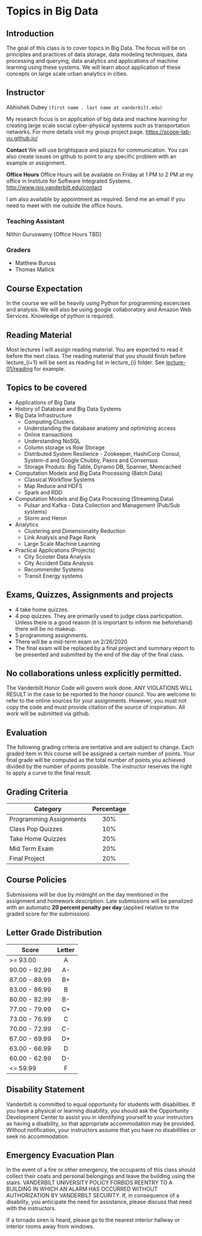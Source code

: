 # Topics in Big Data


## Introduction

The goal of this class is to cover topics in Big Data. The focus will be on principles and practices of data storage, data modeling techniques, data processing and querying, data analytics and applications of machine learning using these systems. We will learn about application of these concepts on large scale urban analytics in cities. 

## Instructor

Abhishek Dubey `(first name . last name at vanderbilt.edu)`

My research focus is on application of big data and machine learning for creating large scale social cyber-physical systems such as transportation networks. For more details visit my group project page. https://scope-lab-vu.github.io/

**Contact** We will use brightspace and piazza for communication. You can also create issues on github to point to any specific problem with an example or assignment. 

**Office Hours** Office Hours will be available on Friday at 1 PM to 2 PM at my office in Institute for Software Integrated Systems. http://www.isis.vanderbilt.edu/contact

I am also available by appointment as required. Send me an email if you need to meet with me outside the office hours.

### Teaching Assistant 

Nithin Guruswamy [Office Hours TBD]

### Graders

- Matthew Buruss
- Thomas Mallick

## Course Expectation

In the course we will be heavily using Python for programming excercises and analysis. We will also be using google collaboratory and Amazon Web Services. Knowledge of python is required. 

## Reading Material
Most lectures I will assign reading material. You are expected to read it before the next class. The reading material that you should finish before lecture_{i+1} will be sent as reading list in lecture_{i} folder. See [lecture-01/reading](lecture-01/reading) for example.


## Topics to be covered
- Applications of Big Data
- History of Database and Big Data Systems
- Big Data Infrastructure
  - Computing Clusters. 
  - Understanding the database anatomy and optimizing access
  - Online transactions
  - Understanding NoSQL
  - Column storage vs Row Storage
  - Distributed System Resilience - Zookeeper, HashiCorp Consul, System-d and Google Chubby, Paxos and Consensus
  - Storage Produts: Big Table, Dynamo DB, Spanner, Memcached
- Computation Models and Big Data Processing (Batch Data)
  - Classical Workflow Systems
  - Map Reduce and HDFS
  - Spark and RDD
- Computation Models and Big Data Processing (Streaming Data)
  - Pulsar and Kafka - Data Collection and Management (Pub/Sub systems)
  - Storm and Heron
- Analytics
  - Clustering and Dimensionality Reduction
  - Link Analysis and Page Rank
  - Large Scale Machine Learning
- Practical Applications (Projects)
  - City Scooter Data Analysis 
  - City Accident Data Analysis
  - Recommender Systems
  - Transit Energy systems
  
 ## Exams, Quizzes, Assignments and projects
 
- 4 take home quizzes.
- 4 pop quizzes. They are primarily used to judge class participation. Unless there is a good reason (it is important to inform me beforehand) there will be no makeup. 
- 5 programming assignments. 
- There will be a mid-term exam on 2/26/2020
- The final exam will be replaced by a final project and summary report to be presented and submitted by the end of the day of the final class.  

## No collaborations unless explicitly permitted.

The Vanderbilt Honor Code will govern work done. ANY VIOLATIONS WILL RESULT in the case to be reported to the honor council. You are welcome to refer to the online sources for your assignments. However, you must not copy the code and must provide citation of the source of inspiration. All work will be submitted via github.

## Evaluation

The following grading criteria are tentative and are
subject to change. Each graded item in this course will be assigned a
certain number of points. Your final grade will be computed as the total
number of points you achieved divided by the number of points possible.
The instructor reserves the right to apply a curve to the final result.


## Grading Criteria

| Category        | Percentage  |
| ------------- |:-------------:| 
| Programming Assignments    | 30% | 
| Class Pop Quizzes    | 10% | 
| Take Home Quizzes          | 20% |
| Mid Term Exam | 20%|
| Final Project              | 20% |


## Course Policies

Submissions will be due by midnight on the day mentioned in the assignment and homework description. Late submissions will be penalized with an automatic **20 percent penalty per day** (applied relative to the graded score for the submission).

## Letter Grade Distribution

| Score        | Letter  |
| ------------- |:-------------:| 
| >= 93.00    |   A      |
| 90.00 - 92.99  |  A-   |
| 87.00 - 89.99 | B+     |
| 83.00 - 86.99  | B     |
| 80.00 - 82.99  | B-     |
| 77.00 - 79.99  | C+  |
| 73.00 - 76.99  | C  |
| 70.00 - 72.99  | C-  |
| 67.00 - 69.99  | D+  |
| 63.00 - 66.99  | D  |
| 60.00 - 62.99  | D-  |
| <= 59.99   |  F  |


## Disability Statement

Vanderbilt is committed to equal opportunity
for students with disabilities. If you have a physical or learning
disability, you should ask the Opportunity Development Center to assist
you in identifying yourself to your instructors as having a disability,
so that appropriate accommodation may be provided. Without notification,
your instructors assume that you have no disabilities or seek no
accommodation.

## Emergency Evacuation Plan

 In the event of a fire or other emergency,
the occupants of this class should collect their coats and personal
belongings and leave the building using the stairs. VANDERBILT
UNIVERSITY POLICY FORBIDS REENTRY TO A BUILDING IN WHICH AN ALARM HAS
OCCURRED WITHOUT AUTHORIZATION BY VANDERBILT SECURITY. If, in
consequence of a disability, you anticipate the need for assistance,
please discuss that need with the instructors.

If a tornado siren is heard, please go to the nearest interior hallway or interior rooms away from windows.
